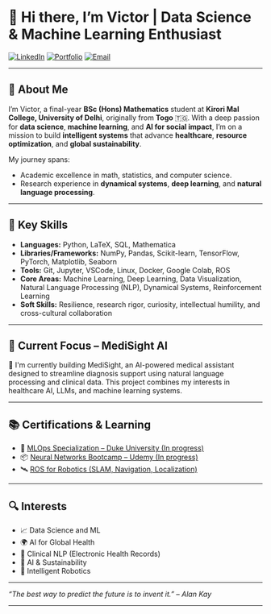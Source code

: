 # 👋 Hi there, I’m Victor | Data Science & Machine Learning Enthusiast

[![LinkedIn](https://img.shields.io/badge/-LinkedIn-blue?style=flat&logo=linkedin&logoColor=white)]([https://www.linkedin.com/in/your-link](https://www.linkedin.com/in/victoryaotseagbadan777))
[![Portfolio](https://img.shields.io/badge/Portfolio-000000?style=flat)]([https://your-portfolio-link](https://sites.google.com/view/victoryaotseagbadan/about-me?authuser=0))
[![Email](https://img.shields.io/badge/Email-agbadanvictor@gmail.com-blue)](mailto:agbadanvictor@gmail.com)

---

## 🧠 About Me

I’m Victor, a final-year **BSc (Hons) Mathematics** student at **Kirori Mal College, University of Delhi**, originally from **Togo** 🇹🇬. With a deep passion for **data science**, **machine learning**, and **AI for social impact**, I’m on a mission to build **intelligent systems** that advance **healthcare**, **resource optimization**, and **global sustainability**.

My journey spans:
- Academic excellence in math, statistics, and computer science.
- Research experience in **dynamical systems**, **deep learning**, and **natural language processing**.

---

## 🔧 Key Skills

- **Languages:** Python, LaTeX, SQL, Mathematica
- **Libraries/Frameworks:** NumPy, Pandas, Scikit-learn, TensorFlow, PyTorch, Matplotlib, Seaborn
- **Tools:** Git, Jupyter, VSCode, Linux, Docker, Google Colab, ROS
- **Core Areas:** Machine Learning, Deep Learning, Data Visualization, Natural Language Processing (NLP), Dynamical Systems, Reinforcement Learning
- **Soft Skills:** Resilience, research rigor, curiosity, intellectual humility, and cross-cultural collaboration

---

## 🧪 Current Focus – MediSight AI
🚀 I'm currently building MediSight, an AI-powered medical assistant designed to streamline diagnosis support using natural language processing and clinical data. This project combines my interests in healthcare AI, LLMs, and machine learning systems.

---

## 📚 Certifications & Learning

- 🧠 [MLOps Specialization – Duke University (In progress)](https://coursera.org)
- 📦 [Neural Networks Bootcamp – Udemy (In progress)](https://udemy.com)
- 🛰️ [ROS for Robotics (SLAM, Navigation, Localization)](https://udemy.com)
---

## 🔍 Interests

- 📈 Data Science and ML
- 🌍 AI for Global Health
- 🧬 Clinical NLP (Electronic Health Records)
- 🌱 AI & Sustainability
- 🤖 Intelligent Robotics

---

_“The best way to predict the future is to invent it.” – Alan Kay_

---
